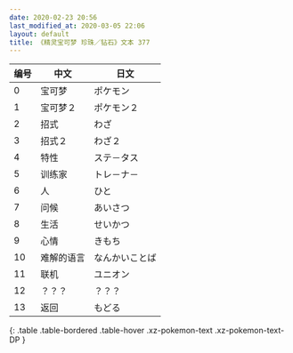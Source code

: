 ```yaml
---
date: 2020-02-23 20:56
last_modified_at: 2020-03-05 22:06
layout: default
title: 《精灵宝可梦 珍珠／钻石》文本 377
---
```

| 编号 | 中文 | 日文 |
| ---- | ---- | ---- |
| 0 | 宝可梦 | ポケモン |
| 1 | 宝可梦２ | ポケモン２ |
| 2 | 招式 | わざ |
| 3 | 招式２ | わざ２ |
| 4 | 特性 | ステ－タス |
| 5 | 训练家 | トレ－ナ－ |
| 6 | 人 | ひと |
| 7 | 问候 | あいさつ |
| 8 | 生活 | せいかつ |
| 9 | 心情 | きもち |
| 10 | 难解的语言 | なんかいことば |
| 11 | 联机 | ユニオン |
| 12 | ？？？ | ？？？ |
| 13 | 返回 | もどる |
{: .table .table-bordered .table-hover .xz-pokemon-text .xz-pokemon-text-DP }
